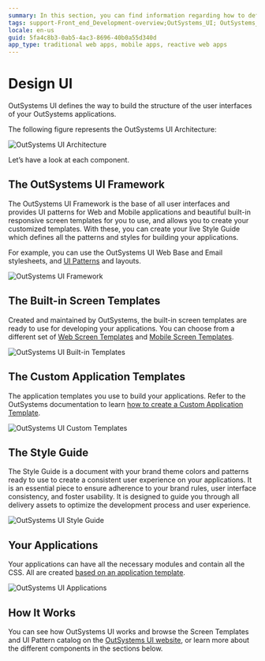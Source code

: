 ```yaml
---
summary: In this section, you can find information regarding how to define the navigation and user interface of your applications (CSS, Layout, Images), how to gather and validate input from users, and how to build an OutSystems UI Architecture to customize the look & feel of your applications..
tags: support-Front_end_Development-overview;OutSystems_UI; OutSystems_Style_Guide; OutSystems_Templates; OutSystems_Patterns; OutSystems_Themes
locale: en-us
guid: 5fa4c8b3-0ab5-4ac3-8696-40b0a55d340d
app_type: traditional web apps, mobile apps, reactive web apps
---
```


# Design UI

OutSystems UI defines the way to build the structure of the user interfaces of your OutSystems applications.

The following figure represents the OutSystems UI Architecture:

![OutSystems UI Architecture](images/outsystems-ui-architecture.png?width=800)

Let’s have a look at each component.

## The OutSystems UI Framework

The OutSystems UI Framework is the base of all user interfaces and provides UI patterns for Web and Mobile applications and beautiful built-in responsive screen templates for you to use, and allows you to create your customized templates. With these, you can create your live Style Guide which defines all the patterns and styles for building your applications.

For example, you can use the OutSystems UI Web Base and Email stylesheets, and [UI Patterns](patterns/intro.md) and layouts.


![OutSystems UI Framework](images/outsystems-ui-framework.png?width=800)

## The Built-in Screen Templates

Created and maintained by OutSystems, the built-in screen templates are ready to use for developing your applications. You can choose from a different set of [Web Screen Templates](https://www.outsystems.com/OutSystemsUIWebsite/ScreenOverview?RuntimeId=2) and [Mobile Screen Templates](https://www.outsystems.com/OutSystemsUIWebsite/ScreenOverview?RuntimeId=1).


![OutSystems UI Built-in Templates](images/outsystems-ui-built-in-templates.png?width=800)

## The Custom Application Templates

The application templates you use to build your applications. Refer to the OutSystems documentation to learn [how to create a Custom Application Template](reuse/create-a-custom-application-template.md).


![OutSystems UI Custom Templates](images/outsystems-ui-custom-templates.png?width=800)

## The Style Guide

The Style Guide is a document with your brand theme colors and patterns ready to use to create a consistent user experience on your applications. It is an essential piece to ensure adherence to your brand rules, user interface consistency, and foster usability. It is designed to guide you through all delivery assets to optimize the development process and user experience.

![OutSystems UI Style Guide](images/outsystems-ui-style-guide.png?width=800)

## Your Applications

Your applications can have all the necessary modules and contain all the CSS. All are created [based on an application template](https://success.outsystems.com/Documentation/11/Developing_an_Application/Application_Templates).


![OutSystems UI Applications](images/outsystems-ui-applications.png?width=800)

## How It Works

You can see how OutSystems UI works and browse the Screen Templates and UI Pattern catalog on the [OutSystems UI website](https://outsystemsui.outsystems.com/OutSystemsUIWebsite/HowItWorks), or learn more about the different components in the sections below.
